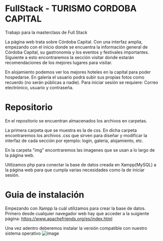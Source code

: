 # FullStack - TURISMO CORDOBA CAPITAL
Trabajo para la masterclass de Full Stack

La página web trata sobre Córdoba Capital. Con una interfaz amplia, empezando con el inicio donde se encuentra la información general de Córdoba Capital, su gastronomía y los eventos y festivales importantes.
Siguiente a esto encontraremos la sección visitar donde estarán recomendaciones de los mejores lugares para visitar.

En alojamiento podemos ver los mejores hoteles en la capital para poder hospedarse.
En galería el usuario podrá subir sus propias fotos como recuerdo (no serán públicas a nadie).
Para iniciar sesión se requiere: Correo electrónico, usuario y contraseña.

# Repositorio

En el repositorio se encuentran almacenados los archivos en carpetas.

La primera carpeta que se muestra es la de css. En dicha carpeta encontraremos los archivos .css que sirven para diseñar
y modificar la interfaz de cada sección por ejemplo: login, galeria, alojamiento, etc.

En la carpeta "img" encontraremos las imagenes que se usan a lo largo de la página web.

Utilizamos php para conectar la base de datos creada en Xampp(MySQL) a la página web para que cumpla varias necesidades como la de iniciar sesión.

# Guia de instalación

Empezando con Xampp la cuál utilizamos para crear la base de datos.
Primero desde cualquier navegador web hay que acceder a la suigiente página: https://www.apachefriends.org/es/index.html

Una vez adentro deberemos instalar la versión compatible con nuestro sistema operativo
![image](https://github.com/Benjaminnrp/FullStack/assets/118995132/a13e660a-1552-4b0d-9113-cb0bb421ae1f)



